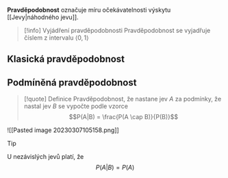 **Pravděpodobnost** označuje míru očekávatelnosti výskytu [[Jevy|náhodného jevu]].

>[!info] Vyjádření pravděpodobnosti
>Pravděpodobnost se vyjadřuje číslem z intervalu $\left<0,1\right>$

## Klasická pravděpodobnost


## Podmíněná pravděpodobnost
>[!quote] Definice
>Pravděpodobnost, že nastane jev $A$ za podmínky, že nastal jev $B$ se vypočte podle vzorce
>$$P(A|B) = \frac{P(A \cap B)}{P(B)}$$

![[Pasted image 20230307105158.png]]

>[!tip]
>U nezávislých jevů platí, že
>$$P(A|B) = P(A)$$